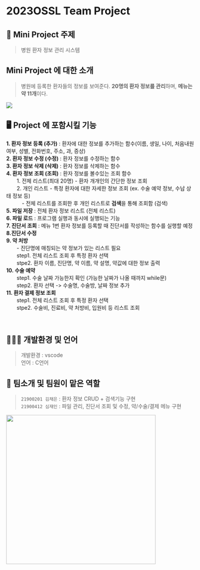 # 2023OSSL Team Project

## 🏥 Mini Project 주제
> 병원 환자 정보 관리 시스템

## Mini Project 에 대한 소개
> 병원에 등록한 환자들의 정보를 보여준다. **20명의 환자 정보를 관리**하며, **메뉴는 약 11개**이다.
<img src = "https://cdn.pixabay.com/photo/2021/02/19/23/17/reception-6031806_1280.png">  

<br>

## 🖥️ Project 에 포함시킬 기능
**1. 환자 정보 등록 (추가)** : 환자에 대한 정보를 추가하는 함수(이름, 생일, 나이, 처음내원 여부, 성별, 전화번호, 주소, 과, 증상)
<br> **2. 환자 정보 수정 (수정)** : 환자 정보를 수정하는 함수
<br> **3. 환자 정보 삭제 (삭제)** : 환자 정보를 삭제하는 함수
<br> **4. 환자 정보 조회 (조회)** : 환자 정보를 볼수있는 조회 함수  
　　1. 전체 리스트(최대 20명) - 환자 개개인의 간단한 정보 조회  
　　2. 개인 리스트 - 특정 환자에 대한 자세한 정보 조회 (ex. 수술 예약 정보, 수납 상태 정보 등)  
　　　- 전체 리스트를 조회한 후 개인 리스트로 **검색**을 통해 조회함 (검색)
<br> **5. 파일 저장** : 전체 환자 정보 리스트 (전체 리스트)
<br> **6. 파일 로드** : 프로그램 실행과 동시에 실행되는 기능
<br> **7. 진단서 조회** : 메뉴 1번 환자 정보를 등록할 때 진단서를 작성하는 함수를 실행할 예정
<br> **8.진단서 수정** 
<br> **9. 약 처방**
<br>　　- 진단명에 매칭되는 약 정보가 있는 리스트 필요
<br>　　step1. 전체 리스트 조회 후 특정 환자 선택
<br>　　stpe2. 환자 이름, 진단명, 약 이름, 약 설명, 약값에 대한 정보 출력
<br> **10. 수술 예약**
<br>　　step1. 수술 날짜 가능한지 확인 (가능한 날짜가 나올 때까지 while문) 
<br>　　step2. 환자 선택 -> 수술명, 수술방, 날짜 정보 추가
<br> **11. 환자 결제 정보 조회**
<br>　　step1. 전체 리스트 조회 후 특정 환자 선택
<br>　　stpe2. 수술비, 진료비, 약 처방비, 입원비 등 리스트 조회
  
<br>

## 👩🏻‍💻 개발환경 및 언어
> 개발환경 : vscode <br>
> 언어 : C언어
 
## 🌸 팀소개 및 팀원이 맡은 역할
> `21900201 김채은` : 환자 정보 CRUD + 검색기능 구현 <br>
> `21900412 심재인` : 파일 관리, 진단서 조회 및 수정, 약/수술/결제 메뉴 구현

<img src = "https://cdn.pixabay.com/photo/2016/06/24/02/35/ehr-1476525_1280.png" width="400px">

